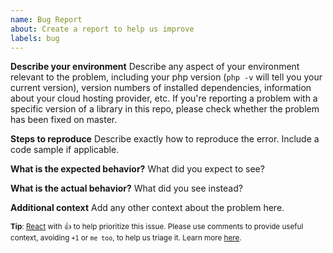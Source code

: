 ```yaml
---
name: Bug Report
about: Create a report to help us improve
labels: bug
---
```


**Describe your environment** Describe any aspect of your environment relevant to the problem, including your php version (`php -v` will tell you your current version), version numbers of installed dependencies, information about your cloud hosting provider, etc. If you're reporting a problem with a specific version of a library in this repo, please check whether the problem has been fixed on master.

**Steps to reproduce**
Describe exactly how to reproduce the error. Include a code sample if applicable.

**What is the expected behavior?**
What did you expect to see?

**What is the actual behavior?**
What did you see instead?

**Additional context**
Add any other context about the problem here.

<sub>**Tip**: [React](https://github.blog/news-insights/product-news/add-reactions-to-pull-requests-issues-and-comments/) with 👍 to help prioritize this issue. Please use comments to provide useful context, avoiding `+1` or `me too`, to help us triage it. Learn more [here](https://opentelemetry.io/community/end-user/issue-participation/).</sub>
